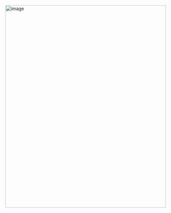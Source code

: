 <img width="100%" height="637" alt="image" src="https://github.com/user-attachments/assets/44cd1477-d802-4fb1-ba8b-d12093ee8c69" />

